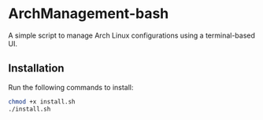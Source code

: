# ArchManagement-bash

A simple script to manage Arch Linux configurations using a terminal-based UI.

## Installation

Run the following commands to install:

```bash
chmod +x install.sh
./install.sh
